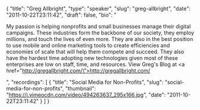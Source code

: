 {
  "title": "Greg Allbright",
  "type": "speaker",
  "slug": "greg-allbright",
  "date": "2011-10-22T23:11:42",
  "draft": false,
  "bio": "<p>My passion is helping nonprofits and small businesses manage their digital campaigns. These industries form the backbone of our society, they employ millions, and touch the lives of even more. They are also in the best position to use mobile and online marketing tools to create efficiencies and economies of scale that will help them compete and succeed. They also have the hardest time adopting new technologies given most of these enterprises are low on staff, time, and resources. View Greg's Blog at <a href=\"http://gregallbright.com/\">http://gregallbright.com/</a></p>",
  "recordings": [
    {
      "title": "Social Media for Non-Profits",
      "slug": "social-media-for-non-profits",
      "thumbnail": "https://i.vimeocdn.com/video/494263637_295x166.jpg",
      "date": "2011-10-22T23:11:42"
    }
  ]
}